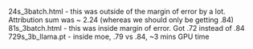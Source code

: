24s_3batch.html - this was outside of the margin of error by a lot. Attribution sum was ~ 2.24 (whereas we should only be getting .84)
81s_3batch.html - this was inside margin of error. Got .72 instead of .84
729s_3b_llama.pt - inside moe, .79 vs .84, ~3 mins GPU time